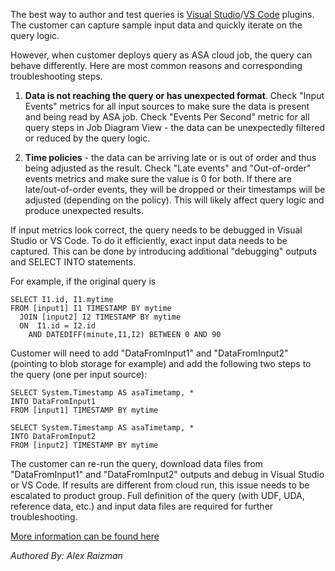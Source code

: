 The best way to author and test queries is [Visual Studio](https://docs.microsoft.com/en-us/azure/stream-analytics/stream-analytics-tools-for-visual-studio-install)/[VS Code](https://docs.microsoft.com/en-us/azure/stream-analytics/quick-create-vs-code) plugins. The customer can capture sample input data and quickly iterate on the query logic.

However, when customer deploys query as ASA cloud job, the query can behave differently. Here are most common reasons and corresponding troubleshooting steps.

1) **Data is not reaching the query or has unexpected format**. 
Check "Input Events" metrics for all input sources to make sure the data is present and being read by ASA job.
Check "Events Per Second" metric for all query steps in Job Diagram View - the data can be unexpectedly filtered or reduced by the query logic.

2) **Time policies** - the data can be arriving late or is out of order and thus being adjusted as the result.
Check "Late events" and "Out-of-order" events metrics and make sure the value is 0 for both. If there are late/out-of-order events, they will be dropped or their timestamps will be adjusted (depending on the policy). This will likely affect query logic and produce unexpected results.


If input metrics look correct, the query needs to be debugged in Visual Studio or VS Code. To do it efficiently, exact input data needs to be captured. This can be done by introducing additional "debugging" outputs and SELECT INTO statements.

For example, if the original query is


```
SELECT I1.id, I1.mytime 
FROM [input1] I1 TIMESTAMP BY mytime
  JOIN [input2] I2 TIMESTAMP BY mytime                                                   
  ON  I1.id = I2.id
    AND DATEDIFF(minute,I1,I2) BETWEEN 0 AND 90
```

Customer will need to add "DataFromInput1" and "DataFromInput2" (pointing to blob storage for example) and add the following two steps to the query (one per input source):

```
SELECT System.Timestamp AS asaTimetamp, * 
INTO DataFromInput1
FROM [input1] TIMESTAMP BY mytime

SELECT System.Timestamp AS asaTimetamp, * 
INTO DataFromInput2
FROM [input2] TIMESTAMP BY mytime
```


The customer can re-run the query, download data files from "DataFromInput1" and "DataFromInput2" outputs and debug in Visual Studio or VS Code.
If results are different from cloud run, this issue needs to be escalated to product group. Full definition of the query (with UDF, UDA, reference data, etc.) and input data files are required for further troubleshooting.

[More information can be found here](https://msdata.visualstudio.com/Azure%20Stream%20Analytics/_wiki/wikis/Azure%20Stream%20Analytics.wiki/3369/Debugging-ASA-query-logic)

_Authored By: Alex Raizman_
